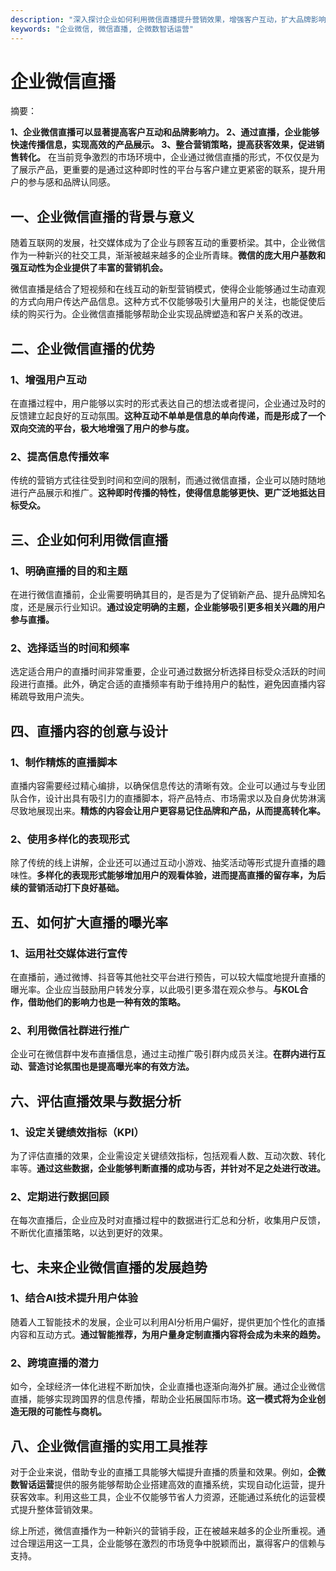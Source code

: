 ```yaml
---
description: "深入探讨企业如何利用微信直播提升营销效果，增强客户互动，扩大品牌影响力。"
keywords: "企业微信, 微信直播, 企微数智话运营"
---
```

# 企业微信直播

摘要：

**1、企业微信直播可以显著提高客户互动和品牌影响力。 2、通过直播，企业能够快速传播信息，实现高效的产品展示。 3、整合营销策略，提高获客效果，促进销售转化。** 在当前竞争激烈的市场环境中，企业通过微信直播的形式，不仅仅是为了展示产品，更重要的是通过这种即时性的平台与客户建立更紧密的联系，提升用户的参与感和品牌认同感。

## 一、企业微信直播的背景与意义

随着互联网的发展，社交媒体成为了企业与顾客互动的重要桥梁。其中，企业微信作为一种新兴的社交工具，渐渐被越来越多的企业所青睐。**微信的庞大用户基数和强互动性为企业提供了丰富的营销机会。**

微信直播是结合了短视频和在线互动的新型营销模式，使得企业能够通过生动直观的方式向用户传达产品信息。这种方式不仅能够吸引大量用户的关注，也能促使后续的购买行为。企业微信直播能够帮助企业实现品牌塑造和客户关系的改进。

## 二、企业微信直播的优势

### 1、增强用户互动

在直播过程中，用户能够以实时的形式表达自己的想法或者提问，企业通过及时的反馈建立起良好的互动氛围。**这种互动不单单是信息的单向传递，而是形成了一个双向交流的平台，极大地增强了用户的参与度。**

### 2、提高信息传播效率

传统的营销方式往往受到时间和空间的限制，而通过微信直播，企业可以随时随地进行产品展示和推广。**这种即时传播的特性，使得信息能够更快、更广泛地抵达目标受众。** 

## 三、企业如何利用微信直播

### 1、明确直播的目的和主题

在进行微信直播前，企业需要明确其目的，是否是为了促销新产品、提升品牌知名度，还是展示行业知识。**通过设定明确的主题，企业能够吸引更多相关兴趣的用户参与直播。**

### 2、选择适当的时间和频率

选定适合用户的直播时间非常重要，企业可通过数据分析选择目标受众活跃的时间段进行直播。此外，确定合适的直播频率有助于维持用户的黏性，避免因直播内容稀疏导致用户流失。

## 四、直播内容的创意与设计

### 1、制作精炼的直播脚本

直播内容需要经过精心编排，以确保信息传达的清晰有效。企业可以通过与专业团队合作，设计出具有吸引力的直播脚本，将产品特点、市场需求以及自身优势淋漓尽致地展现出来。**精炼的内容会让用户更容易记住品牌和产品，从而提高转化率。**

### 2、使用多样化的表现形式

除了传统的线上讲解，企业还可以通过互动小游戏、抽奖活动等形式提升直播的趣味性。**多样化的表现形式能够增加用户的观看体验，进而提高直播的留存率，为后续的营销活动打下良好基础。**

## 五、如何扩大直播的曝光率

### 1、运用社交媒体进行宣传

在直播前，通过微博、抖音等其他社交平台进行预告，可以较大幅度地提升直播的曝光率。企业应当鼓励用户转发分享，以此吸引更多潜在观众参与。**与KOL合作，借助他们的影响力也是一种有效的策略。**

### 2、利用微信社群进行推广

企业可在微信群中发布直播信息，通过主动推广吸引群内成员关注。**在群内进行互动、营造讨论氛围也是提高曝光率的有效方法。**

## 六、评估直播效果与数据分析

### 1、设定关键绩效指标（KPI）

为了评估直播的效果，企业需设定关键绩效指标，包括观看人数、互动次数、转化率等。**通过这些数据，企业能够判断直播的成功与否，并针对不足之处进行改进。**

### 2、定期进行数据回顾

在每次直播后，企业应及时对直播过程中的数据进行汇总和分析，收集用户反馈，不断优化直播策略，以达到更好的效果。

## 七、未来企业微信直播的发展趋势

### 1、结合AI技术提升用户体验

随着人工智能技术的发展，企业可以利用AI分析用户偏好，提供更加个性化的直播内容和互动方式。**通过智能推荐，为用户量身定制直播内容将会成为未来的趋势。**

### 2、跨境直播的潜力

如今，全球经济一体化进程不断加快，企业直播也逐渐向海外扩展。通过企业微信直播，能够实现跨国界的信息传播，帮助企业拓展国际市场。**这一模式将为企业创造无限的可能性与商机。**

## 八、企业微信直播的实用工具推荐

对于企业来说，借助专业的直播工具能够大幅提升直播的质量和效果。例如，**企微数智话运营**提供的服务能够帮助企业搭建高效的直播系统，实现自动化运营，提升获客效率。利用这些工具，企业不仅能够节省人力资源，还能通过系统化的运营模式提升整体营销效果。

综上所述，微信直播作为一种新兴的营销手段，正在被越来越多的企业所重视。通过合理运用这一工具，企业能够在激烈的市场竞争中脱颖而出，赢得客户的信赖与支持。
